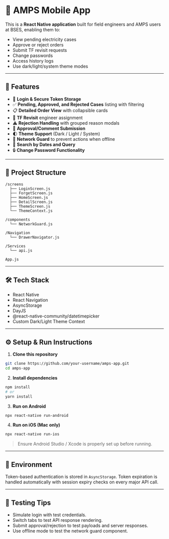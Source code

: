 # 📱 AMPS Mobile App

This is a **React Native application** built for field engineers and AMPS users at BSES, enabling them to:

- View pending electricity cases
- Approve or reject orders
- Submit TF revisit requests
- Change passwords
- Access history logs
- Use dark/light/system theme modes

---

## 🚀 Features

- 🔐 **Login & Secure Token Storage**
- ✅ **Pending, Approved, and Rejected Cases** listing with filtering
- 📋 **Detailed Order View** with collapsible cards
- 🔁 **TF Revisit** engineer assignment
- ⚠️ **Rejection Handling** with grouped reason modals
- 💬 **Approval/Comment Submission**
- 🌓 **Theme Support** (Dark / Light / System)
- 🔗 **Network Guard** to prevent actions when offline
- 📆 **Search by Dates and Query**
- 🔒 **Change Password Functionality**

---

## 📂 Project Structure

```
/screens
  ├── LoginScreen.js
  ├── ForgetScreen.js
  ├── HomeScreen.js
  ├── DetailScreen.js
  ├── ThemeScreen.js
  └── ThemeContext.js

/components
  └── NetworkGuard.js

/Navigation
  └── DrawerNavigator.js

/Services
  └── api.js

App.js
```

---

## 🛠️ Tech Stack

- React Native
- React Navigation
- AsyncStorage
- DayJS
- @react-native-community/datetimepicker
- Custom Dark/Light Theme Context

---

## ⚙️ Setup & Run Instructions

1. **Clone this repository**

```bash
git clone https://github.com/your-username/amps-app.git
cd amps-app
```

2. **Install dependencies**

```bash
npm install
# or
yarn install
```

3. **Run on Android**

```bash
npx react-native run-android
```

4. **Run on iOS (Mac only)**

```bash
npx react-native run-ios
```

> Ensure Android Studio / Xcode is properly set up before running.

---

## 🔐 Environment

Token-based authentication is stored in `AsyncStorage`. Token expiration is handled automatically with session expiry checks on every major API call.

---


## 🧪 Testing Tips

- Simulate login with test credentials.
- Switch tabs to test API response rendering.
- Submit approval/rejection to test payloads and server responses.
- Use offline mode to test the network guard component.

